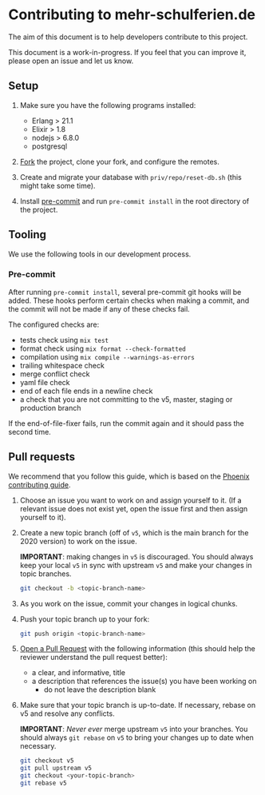 # Contributing to mehr-schulferien.de

The aim of this document is to help developers contribute to this project.

This document is a work-in-progress. If you feel that you can improve it,
please open an issue and let us know.

## Setup

1. Make sure you have the following programs installed:

    * Erlang > 21.1
    * Elixir > 1.8
    * nodejs > 6.8.0
    * postgresql

1. [Fork](https://help.github.com/articles/fork-a-repo/) the project, clone your fork,
and configure the remotes.

1. Create and migrate your database with `priv/repo/reset-db.sh` (this might take some time).

1. Install [pre-commit](https://pre-commit.com/) and run `pre-commit install`
in the root directory of the project.

## Tooling

We use the following tools in our development process.

### Pre-commit

After running `pre-commit install`, several pre-commit git hooks will be
added. These hooks perform certain checks when making a commit, and the
commit will not be made if any of these checks fail.

The configured checks are:

* tests check using `mix test`
* format check using `mix format --check-formatted`
* compilation using `mix compile --warnings-as-errors`
* trailing whitespace check
* merge conflict check
* yaml file check
* end of each file ends in a newline check
* a check that you are not committing to the v5, master, staging or production branch

If the end-of-file-fixer fails, run the commit again and it should pass
the second time.

## Pull requests

We recommend that you follow this guide, which is based on the
[Phoenix contributing guide](https://github.com/phoenixframework/phoenix/blob/master/CONTRIBUTING.md).

1. Choose an issue you want to work on and assign yourself to it.
(If a relevant issue does not exist yet, open the issue first and then assign
yourself to it).

1. Create a new topic branch (off of `v5`, which is the main branch for the 2020 version)
to work on the issue.

    **IMPORTANT**: making changes in `v5` is discouraged. You should always
    keep your local `v5` in sync with upstream `v5` and make your
    changes in topic branches.

    ```bash
    git checkout -b <topic-branch-name>
    ```

1. As you work on the issue, commit your changes in logical chunks.

1. Push your topic branch up to your fork:

    ```bash
    git push origin <topic-branch-name>
    ```

1. [Open a Pull Request](https://help.github.com/articles/about-pull-requests/)
with the following information (this should help the reviewer understand the
pull request better):

    * a clear, and informative, title
    * a description that references the issue(s) you have been working on
      * do not leave the description blank

1. Make sure that your topic branch is up-to-date. If necessary, rebase
on v5 and resolve any conflicts.

    **IMPORTANT**: _Never ever_ merge upstream `v5` into your branches. You
    should always `git rebase` on `v5` to bring your changes up to date when
    necessary.

    ```bash
    git checkout v5
    git pull upstream v5
    git checkout <your-topic-branch>
    git rebase v5
    ```
